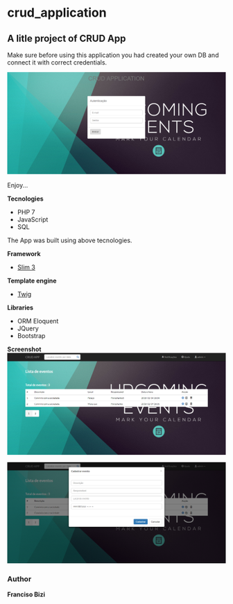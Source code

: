 # crud_application
## A litle project of CRUD App

Make sure before using this application you had created your own 
DB and connect it with correct credentials.

![Credential page](https://github.com/franciscobizi/crud_application/blob/master/styles/screens/Screenshot_7.png)

Enjoy...

**Tecnologies**
- PHP 7 
- JavaScript 
- SQL

The App was built using above tecnologies.

**Framework**

- [Slim 3](https://www.slimframework.com/)

**Template engine** 

- [Twig](https://twig.symfony.com/)

**Libraries**

- ORM Eloquent 
- JQuery 
- Bootstrap

**Screenshot**
![Admin page](https://github.com/franciscobizi/crud_application/blob/master/styles/screens/Screenshot_1.png)

![Add page](https://github.com/franciscobizi/crud_application/blob/master/styles/screens/Screenshot_2.png)

### Author
**Franciso Bizi**


